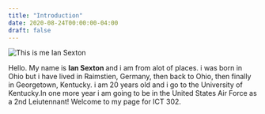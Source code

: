 ```yaml
---
title: "Introduction"
date: 2020-08-24T00:00:00-04:00
draft: false
---
```

![This is me](https://upbeat-lalande-92e106.netlify.app/me.jpg/)
<hl> Ian Sexton</hl>

<p> Hello. My name is <b> Ian Sexton </b> and i am from alot of places. i was born in Ohio but i have lived in Raimstien, Germany, then back to Ohio, then finally in Georgetown, Kentucky. i am 20 years old and i go to the University of Kentucky.In one more year i am going to be in the United States Air Force as a 2nd Leiutennant! Welcome to my page for ICT 302.</p>


